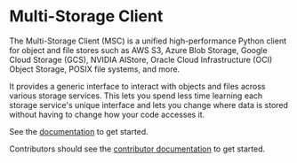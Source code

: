 # Multi-Storage Client

The Multi-Storage Client (MSC) is a unified high-performance Python client for object and file stores such as AWS S3, Azure Blob Storage, Google Cloud Storage (GCS), NVIDIA AIStore, Oracle Cloud Infrastructure (OCI) Object Storage, POSIX file systems, and more.

It provides a generic interface to interact with objects and files across various storage services. This lets you spend less time learning each storage service's unique interface and lets you change where data is stored without having to change how your code accesses it.

See the [documentation](https://nvidia.github.io/multi-storage-client/) to get started.

Contributors should see the [contributor documentation](./CONTRIBUTING.md) to get started.
